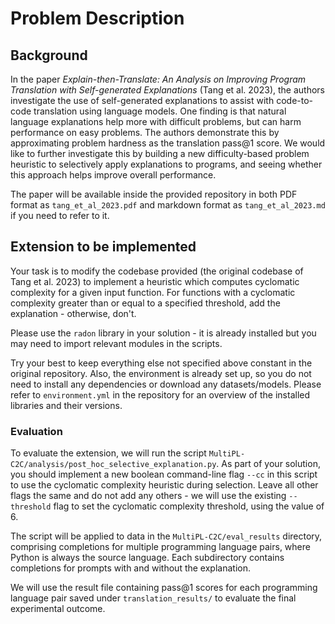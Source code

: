 # Problem Description

## Background
In the paper *Explain-then-Translate: An Analysis on Improving Program Translation with Self-generated Explanations* (Tang et al. 2023), the authors investigate the use of self-generated explanations to assist with code-to-code translation using language models. One finding is that natural language explanations help more with difficult problems, but can harm performance on easy problems. The authors demonstrate this by approximating problem hardness as the translation pass@1 score. We would like to further investigate this by building a new difficulty-based problem heuristic to selectively apply explanations to programs, and seeing whether this approach helps improve overall performance.

The paper will be available inside the provided repository in both PDF format as `tang_et_al_2023.pdf` and markdown format as `tang_et_al_2023.md` if you need to refer to it.

## Extension to be implemented
Your task is to modify the codebase provided (the original codebase of Tang et al. 2023) to implement a heuristic which computes cyclomatic complexity for a given input function. For functions with a cyclomatic complexity greater than or equal to a specified threshold, add the explanation - otherwise, don't. 

Please use the `radon` library in your solution - it is already installed but you may need to import relevant modules in the scripts.

Try your best to keep everything else not specified above constant in the original repository. Also, the environment is already set up, so you do not need to install any dependencies or download any datasets/models. Please refer to `environment.yml` in the repository for an overview of the installed libraries and their versions.

### Evaluation
To evaluate the extension, we will run the script `MultiPL-C2C/analysis/post_hoc_selective_explanation.py`. As part of your solution, you should implement a new boolean command-line flag `--cc` in this script to use the cyclomatic complexity heuristic during selection. Leave all other flags the same and do not add any others - we will use the existing `--threshold` flag to set the cyclomatic complexity threshold, using the value of 6.

The script will be applied to data in the `MultiPL-C2C/eval_results` directory, comprising completions for multiple programming language pairs, where Python is always the source language. Each subdirectory contains completions for prompts with and without the explanation.
	
We will use the result file containing pass@1 scores for each programming language pair saved under `translation_results/` to evaluate the final experimental outcome.